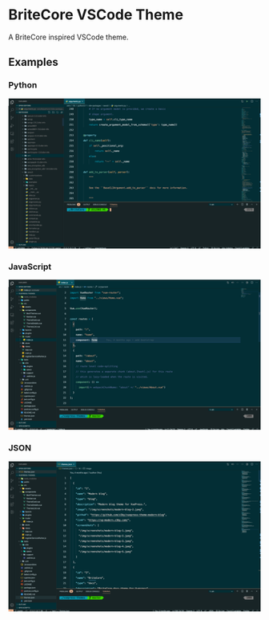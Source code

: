 # BriteCore VSCode Theme
A BriteCore inspired VSCode theme.

## Examples

### Python

![Python](./images/1.png)

### JavaScript

![JavaScript](./images/2.png)

### JSON

![JSON](./images/3.png)

